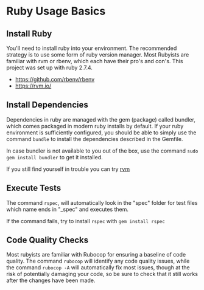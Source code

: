 # Ruby Usage Basics

## Install Ruby

You'll need to install ruby into your environment. The recommended strategy is to use some form of ruby version manager. Most Rubyists are familiar with rvm or rbenv, which each have their pro's and con's. This project was set up with ruby 2.7.4.

- https://github.com/rbenv/rbenv
- https://rvm.io/

## Install Dependencies

Dependencies in ruby are managed with the gem (package) called bundler, which comes packaged in modern ruby installs by default. If your ruby environment is sufficiently configured, you should be able to simply use the command `bundle` to install the dependencies described in the Gemfile.

In case bundler is not available to you out of the box, use the command `sudo gem install bundler` to get it installed.

If you still find yourself in trouble you can try [rvm](https://tecadmin.net/installing-ruby-on-ubuntu-debian/)

## Execute Tests

The command `rspec`, will automatically look in the "spec" folder for test files which name ends in "\_spec" and executes them.

If the command fails, try to install `rspec` with `gem install rspec`

## Code Quality Checks

Most rubyists are familiar with Rubocop for ensuring a baseline of code quality. The command `rubocop` will identify any code quality issues, while the command `rubocop -A` will automatically fix most issues, though at the risk of potentially damaging your code, so be sure to check that it still works after the changes have been made. 
